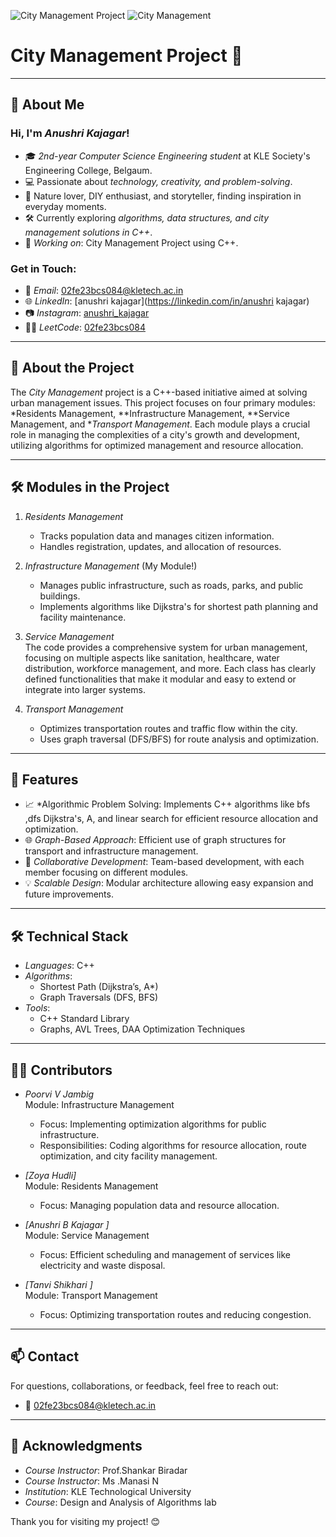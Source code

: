 ![City Management Project](https://example.com/city-management-cpp-project-front-page.jpg)
<img src="https://raw.githubusercontent.com/username/repository-name/main/city-management.jpg" alt="City Management">

# City Management Project 🌆  



---

## 👋 About Me  

### Hi, I'm *Anushri Kajagar*!  
- 🎓 *2nd-year Computer Science Engineering student* at KLE Society's Engineering College, Belgaum.  
- 💻 Passionate about *technology, creativity, and problem-solving*.  
- 🌿 Nature lover, DIY enthusiast, and storyteller, finding inspiration in everyday moments.  
- 🛠 Currently exploring *algorithms, data structures, and city management solutions in C++*.  
- 🔭 *Working on*: City Management Project using C++.  

### Get in Touch:  
- 📧 *Email*: [02fe23bcs084@kletech.ac.in](mailto:02fe23bcs084@kletech.ac.in)  
- 🌐 *LinkedIn*: [anushri kajagar](https://linkedin.com/in/anushri kajagar)  
- 📷 *Instagram*: [anushri_kajagar](https://instagram.com/anushri_kajagar)  
- 👩‍💻 *LeetCode*: [02fe23bcs084](https://leetcode.com/02fe23bcs084)  

---

## 🌟 About the Project  

The *City Management* project is a C++-based initiative aimed at solving urban management issues. This project focuses on four primary modules: *Residents Management, **Infrastructure Management, **Service Management, and **Transport Management*. Each module plays a crucial role in managing the complexities of a city's growth and development, utilizing algorithms for optimized management and resource allocation.  

---

## 🛠 Modules in the Project  

1. *Residents Management*  
   - Tracks population data and manages citizen information.  
   - Handles registration, updates, and allocation of resources.  

2. *Infrastructure Management* (My Module!)  
   - Manages public infrastructure, such as roads, parks, and public buildings.  
   - Implements algorithms like Dijkstra's for shortest path planning and facility maintenance.  

3. *Service Management*  
   The code provides a comprehensive system for urban management, focusing on multiple aspects like sanitation,
    healthcare, water distribution, workforce management, and more. Each class has clearly defined functionalities
    that make it modular and easy to extend or integrate into larger systems.

5. *Transport Management*  
   - Optimizes transportation routes and traffic flow within the city.  
   - Uses graph traversal (DFS/BFS) for route analysis and optimization.  

---

## 🚀 Features  

- 📈 *Algorithmic Problem Solving: Implements C++ algorithms like bfs ,dfs Dijkstra's, A, and linear search for efficient resource allocation and optimization.  
- 🌐 *Graph-Based Approach*: Efficient use of graph structures for transport and infrastructure management.  
- 🤝 *Collaborative Development*: Team-based development, with each member focusing on different modules.  
- 💡 *Scalable Design*: Modular architecture allowing easy expansion and future improvements.  

---

## 🛠 Technical Stack  

- *Languages*: C++  
- *Algorithms*:  
  - Shortest Path (Dijkstra’s, A*)  
  - Graph Traversals (DFS, BFS)  
- *Tools*:  
  - C++ Standard Library  
  - Graphs, AVL Trees, DAA Optimization Techniques  

---

## 👨‍💻 Contributors  

- *Poorvi V Jambig*  
   Module: Infrastructure Management  
   - Focus: Implementing optimization algorithms for public infrastructure.  
   - Responsibilities: Coding algorithms for resource allocation, route optimization, and city facility management.  

- *[Zoya Hudli]*  
   Module: Residents Management  
   - Focus: Managing population data and resource allocation.  

- *[Anushri B Kajagar ]*  
   Module: Service Management  
   - Focus: Efficient scheduling and management of services like electricity and waste disposal.  

- *[Tanvi Shikhari ]*  
   Module: Transport Management  
   - Focus: Optimizing transportation routes and reducing congestion.  

---

## 📫 Contact  

For questions, collaborations, or feedback, feel free to reach out:  
- 📧 [02fe23bcs084@kletech.ac.in](mailto:02fe23bcs084@kletech.ac.in)  

---

## 🌟 Acknowledgments  

- *Course Instructor*: Prof.Shankar Biradar
- *Course Instructor*: Ms .Manasi N   
- *Institution*: KLE Technological University  
- *Course*: Design and Analysis of Algorithms lab 

Thank you for visiting my project! 😊
